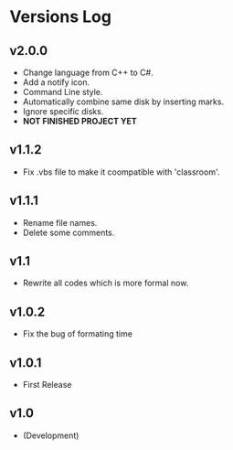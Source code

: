 # Versions Log

## v2.0.0

- Change language from C++ to C\#.
- Add a notify icon.
- Command Line style.
- Automatically combine same disk by inserting marks.
- Ignore specific disks.
- **NOT FINISHED PROJECT YET**

## v1.1.2

- Fix .vbs file to make it coompatible with 'classroom'.

## v1.1.1

- Rename file names.
- Delete some comments.

## v1.1

- Rewrite all codes which is more formal now.

## v1.0.2

- Fix the bug of formating time

## v1.0.1

- First Release

## v1.0

- (Development)
